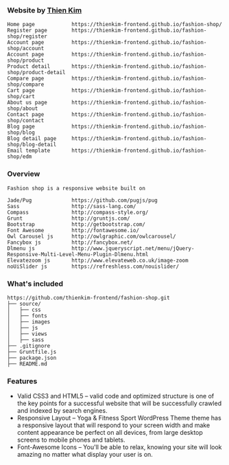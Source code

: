 ### Website by [Thien Kim](https://thienkim-frontend.github.io/cv/)

```
Home page            https://thienkim-frontend.github.io/fashion-shop/
Register page        https://thienkim-frontend.github.io/fashion-shop/register
Account page         https://thienkim-frontend.github.io/fashion-shop/account
Account page         https://thienkim-frontend.github.io/fashion-shop/product
Product detail       https://thienkim-frontend.github.io/fashion-shop/product-detail
Compare page         https://thienkim-frontend.github.io/fashion-shop/compare
Cart page            https://thienkim-frontend.github.io/fashion-shop/cart
About us page        https://thienkim-frontend.github.io/fashion-shop/about
Contact page         https://thienkim-frontend.github.io/fashion-shop/contact
Blog page            https://thienkim-frontend.github.io/fashion-shop/blog
Blog detail page     https://thienkim-frontend.github.io/fashion-shop/blog-detail
Email template       https://thienkim-frontend.github.io/fashion-shop/edm
```

### Overview

```
Fashion shop is a responsive website built on

Jade/Pug             https://github.com/pugjs/pug
Sass                 http://sass-lang.com/
Compass              http://compass-style.org/
Grunt                http://gruntjs.com/
Bootstrap            http://getbootstrap.com/
Font Awesome         http://fontawesome.io/
Owl Carousel js      http://owlgraphic.com/owlcarousel/
Fancybox js          http://fancybox.net/
Dlmenu js            http://www.jqueryscript.net/menu/jQuery-Responsive-Multi-Level-Menu-Plugin-Dlmenu.html
Elevatezoom js       http://www.elevateweb.co.uk/image-zoom
noUiSlider js        https://refreshless.com/nouislider/
```

### What's included

```
https://github.com/thienkim-frontend/fashion-shop.git
├── source/
│   ├── css
│   ├── fonts
│   ├── images
│   ├── js
│   ├── views
│   ├── sass
├── .gitignore
├── Gruntfile.js
├── package.json
├── README.md

```

### Features

  * Valid CSS3 and HTML5 – valid code and optimized structure is one of the key points for a successful website that will be successfully crawled and indexed by search engines.
  * Responsive Layout – Yoga & Fitness Sport WordPress Theme theme has a responsive layout that will respond to your screen width and make content appearance be perfect on all devices, from large desktop screens to mobile phones and tablets.
  * Font-Awesome Icons – You'll be able to relax, knowing your site will look amazing no matter what display your user is on.
